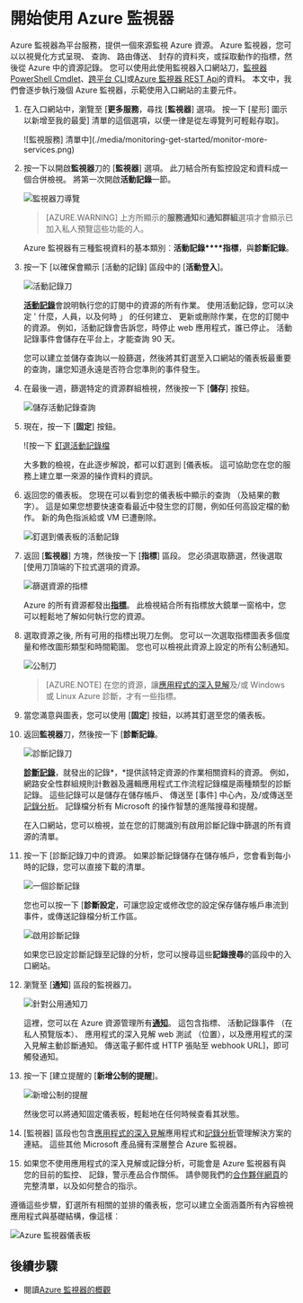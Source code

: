 <properties
    pageTitle="開始使用 Azure 監視器 |Microsoft Azure"
    description="開始使用掌握您的資源的操作，並依據資料採取 Azure 監視器。"
    authors="johnkemnetz"
    manager="rboucher"
    editor=""
    services="monitoring-and-diagnostics"
    documentationCenter="monitoring-and-diagnostics"/>

<tags
    ms.service="monitoring-and-diagnostics"
    ms.workload="na"
    ms.tgt_pltfrm="na"
    ms.devlang="na"
    ms.topic="article"
    ms.date="10/19/2016"
    ms.author="johnkem"/>

# <a name="get-started-with-azure-monitor"></a>開始使用 Azure 監視器

Azure 監視器為平台服務，提供一個來源監視 Azure 資源。 Azure 監視器，您可以以視覺化方式呈現、 查詢、 路由傳送、 封存的資料夾，或採取動作的指標，然後從 Azure 中的資源記錄。 您可以使用此使用監視器入口網站刀，[監視器 PowerShell Cmdlet](./insights-powershell-samples.md)、[跨平台 CLI](insights-cli-samples.md)或[Azure 監視器 REST Api](https://msdn.microsoft.com/library/dn931943.aspx)的資料。 本文中，我們會逐步執行幾個 Azure 監視器，示範使用入口網站的主要元件。

1. 在入口網站中，瀏覽至 [**更多服務**，尋找 [**監視器**] 選項。 按一下 [星形] 圖示以新增至我的最愛] 清單的這個選項，以便一律是從左導覽列可輕鬆存取]。

    ![監視服務] 清單中](./media/monitoring-get-started/monitor-more-services.png)

2. 按一下以開啟**監視器**刀的 [**監視器**] 選項。 此刀結合所有監控設定和資料成一個合併檢視。 將第一次開啟**活動記錄**一節。

    ![監視器刀導覽](./media/monitoring-get-started/monitor-blade-nav.png)

    > [AZURE.WARNING] 上方所顯示的**服務通知**和**通知群組**選項才會顯示已加入私人預覽這些功能的人。

    Azure 監視器有三種監視資料的基本類別︰**活動記錄****指標**，與**診斷記錄**。

3. 按一下 [以確保會顯示 [活動的記錄] 區段中的 [**活動登入**]。

    ![活動記錄刀](./media/monitoring-get-started/monitor-act-log-blade.png)

    [**活動記錄**](./monitoring-overview-activity-logs.md)會說明執行您的訂閱中的資源的所有作業。 使用活動記錄，您可以決定 ' 什麼，人員，以及何時 」 的任何建立、 更新或刪除作業，在您的訂閱中的資源。 例如，活動記錄會告訴您，時停止 web 應用程式，誰已停止。 活動記錄事件會儲存在平台上，才能查詢 90 天。
   
    您可以建立並儲存查詢以一般篩選，然後將其釘選至入口網站的儀表板最重要的查詢，讓您知道永遠是否符合您準則的事件發生。

4. 在最後一週，篩選特定的資源群組檢視，然後按一下 [**儲存**] 按鈕。

    ![儲存活動記錄查詢](./media/monitoring-get-started/monitor-act-log-save.png)

5. 現在，按一下 [**固定**] 按鈕。

    ![按一下 [釘選活動記錄檔](./media/monitoring-get-started/monitor-act-log-pin.png)

    大多數的檢視，在此逐步解說，都可以釘選到 [儀表板。 這可協助您在您的服務上建立單一來源的操作資料的資訊。 

6. 返回您的儀表板。 您現在可以看到您的儀表板中顯示的查詢 （及結果的數字）。 這是如果您想要快速查看最近中發生您的訂閱，例如任何高設定檔的動作。 新的角色指派給或 VM 已遭刪除。

    ![釘選到儀表板的活動記錄](./media/monitoring-get-started/monitor-act-log-db.png)

7. 返回 [**監視器**] 方塊，然後按一下 [**指標**] 區段。 您必須選取篩選，然後選取 [使用刀頂端的下拉式選項的資源。

    ![篩選資源的指標](./media/monitoring-get-started/monitor-met-filter.png)

    Azure 的所有資源都發出[**指標**](./monitoring-overview-metrics.md)。 此檢視結合所有指標放大鏡單一窗格中，您可以輕鬆地了解如何執行您的資源。

8. 選取資源之後, 所有可用的指標出現刀左側。 您可以一次選取指標圖表多個度量和修改圖形類型和時間範圍。 您也可以檢視此資源上設定的所有公制通知。

    ![公制刀](./media/monitoring-get-started/monitor-metric-blade.png)

    > [AZURE.NOTE] 在您的資源，讓[應用程式的深入見解](../application-insights/app-insights-overview.md)及/或 Windows 或 Linux Azure 診斷，才有一些指標。

9. 當您滿意與圖表，您可以使用 [**固定**] 按鈕，以將其釘選至您的儀表板。

10. 返回**監視器**刀，然後按一下 [**診斷記錄**。

    ![診斷記錄刀](./media/monitoring-get-started/monitor-diaglogs-blade.png)

    [**診斷記錄**](monitoring-overview-of-diagnostic-logs.md)，就發出的記錄*，*提供該特定資源的作業相關資料的資源。 例如，網路安全性群組規則計數器及邏輯應用程式工作流程記錄檔是兩種類型的診斷記錄。 這些記錄可以是儲存在儲存帳戶、 傳送至 [事件] 中心內，及/或傳送至[記錄分析](../log-analytics/log-analytics-overview.md)。 記錄檔分析有 Microsoft 的操作智慧的進階搜尋和提醒。
   
    在入口網站，您可以檢視，並在您的訂閱識別有啟用診斷記錄中篩選的所有資源的清單。

11. 按一下 [診斷記錄刀中的資源。 如果診斷記錄儲存在儲存帳戶，您會看到每小時的記錄，您可以直接下載的清單。

    ![一個診斷記錄](./media/monitoring-get-started/monitor-diaglogs-detail.png)

    您也可以按一下 [**診斷設定**，可讓您設定或修改您的設定保存儲存帳戶串流到事件，或傳送記錄檔分析工作區。

    ![啟用診斷記錄](./media/monitoring-get-started/monitor-diaglogs-enable.png)

    如果您已設定診斷記錄至記錄的分析，您可以搜尋這些**記錄搜尋**的區段中的入口網站。

12. 瀏覽至 [**通知**] 區段的監視器刀。

    ![針對公用通知刀](./media/monitoring-get-started/monitor-alerts-nopp.png)

    這裡，您可以在 Azure 資源管理所有[**通知**](./monitoring-overview-alerts.md)。 這包含指標、 活動記錄事件 （在私人預覽版本）、 應用程式的深入見解 web 測試 （位置），以及應用程式的深入見解主動診斷通知。 傳送電子郵件或 HTTP 張貼至 webhook URL]，即可觸發通知。
   
13. 按一下 [建立提醒的 [**新增公制的提醒**]。

    ![新增公制的提醒](./media/monitoring-get-started/monitor-alerts-add.png)

    然後您可以將通知固定儀表板，輕鬆地在任何時候查看其狀態。

14. [監視器] 區段也包含[應用程式的深入見解](../application-insights/app-insights-overview.md)應用程式和[記錄分析](../log-analytics/log-analytics-overview.md)管理解決方案的連結。 這些其他 Microsoft 產品擁有深層整合 Azure 監視器。

15. 如果您不使用應用程式的深入見解或記錄分析，可能會是 Azure 監視器有與您的目前的監控、 記錄，警示產品合作關係。 請參閱我們的[合作夥伴網頁](./monitoring-partners.md)的完整清單，以及如何整合的指示。

遵循這些步驟，釘選所有相關的並排的儀表板，您可以建立全面涵蓋所有內容檢視應用程式與基礎結構，像這樣︰

![Azure 監視器儀表板](./media/monitoring-get-started/monitor-final-dash.png)

## <a name="next-steps"></a>後續步驟
- 閱讀[Azure 監視器的概觀](./monitoring-overview.md)
